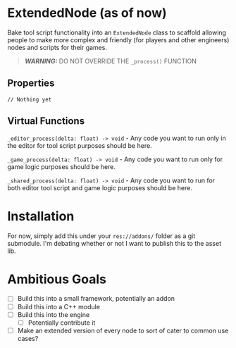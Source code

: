 # ExtendedNode (as of now)
Bake tool script functionality into an `ExtendedNode` class to scaffold allowing people to make more complex and friendly (for players and other engineers) nodes and scripts for their games.

> **_WARNING:_** DO NOT OVERRIDE THE `_process()` FUNCTION

## Properties

`// Nothing yet`

## Virtual Functions

`_editor_process(delta: float) -> void` - Any code you want to run only in the editor for tool script purposes should be here.

`_game_process(delta: float) -> void` - Any code you want to run only for game logic purposes should be here.

`_shared_process(delta: float) -> void` - Any code you want to run for both editor tool script and game logic purposes should be here.

# Installation
For now, simply add this under your `res://addons/` folder as a git submodule. I'm debating whether or not I want to publish this to the asset lib.
# Ambitious Goals
- [ ] Build this into a small framework, potentially an addon
- [ ] Build this into a C++ module
- [ ] Build this into the engine
	- [ ] Potentially contribute it
- [ ] Make an extended version of every node to sort of cater to common use cases?
